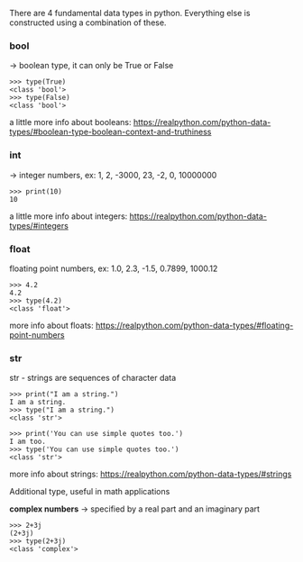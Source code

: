 There are 4 fundamental data types in python. Everything else is constructed using a combination of these.

<h3>bool</h3>

-> boolean type, it can only be True or False

```
>>> type(True)
<class 'bool'>
>>> type(False)
<class 'bool'>
```

a little more info about booleans: https://realpython.com/python-data-types/#boolean-type-boolean-context-and-truthiness

<h3>int</h3>

-> integer numbers, ex: 1, 2, -3000, 23, -2, 0, 10000000

```
>>> print(10)
10

```

a little more info about integers: https://realpython.com/python-data-types/#integers

<h3>float</h3>

floating point numbers, ex: 1.0, 2.3, -1.5, 0.7899, 1000.12

```
>>> 4.2
4.2
>>> type(4.2)
<class 'float'>
```

more info about floats: https://realpython.com/python-data-types/#floating-point-numbers

<h3>str</h3>

str - strings are sequences of character data

```
>>> print("I am a string.")
I am a string.
>>> type("I am a string.")
<class 'str'>

>>> print('You can use simple quotes too.')
I am too.
>>> type('You can use simple quotes too.')
<class 'str'>
```

more info about strings: https://realpython.com/python-data-types/#strings

Additional type, useful in math applications

**complex numbers** -> specified by a real part and an imaginary part
```
>>> 2+3j
(2+3j)
>>> type(2+3j)
<class 'complex'>
```
